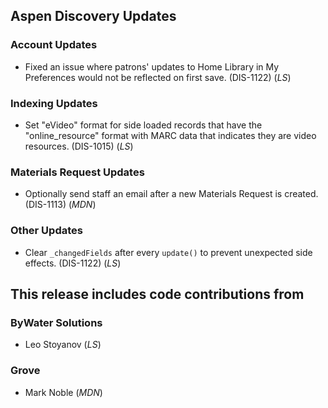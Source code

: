 ## Aspen Discovery Updates

### Account Updates
- Fixed an issue where patrons' updates to Home Library in My Preferences would not be reflected on first save. (DIS-1122) (*LS*)

### Indexing Updates
- Set "eVideo" format for side loaded records that have the "online_resource" format with MARC data that indicates they are video resources. (DIS-1015) (*LS*)

### Materials Request Updates
- Optionally send staff an email after a new Materials Request is created. (DIS-1113) (*MDN*)

### Other Updates
- Clear `_changedFields` after every `update()` to prevent unexpected side effects. (DIS-1122) (*LS*)

## This release includes code contributions from
### ByWater Solutions
- Leo Stoyanov (*LS*)

### Grove
- Mark Noble (*MDN*)
